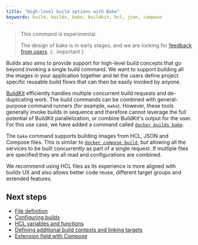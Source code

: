 ```yaml
---
title: "High-level build options with Bake"
keywords: build, buildx, bake, buildkit, hcl, json, compose
---
```


> This command is experimental.
>
> The design of bake is in early stages, and we are looking for [feedback from users](https://github.com/docker/buildx/issues).
{: .important }

Buildx also aims to provide support for high-level build concepts that go beyond
invoking a single build command. We want to support building all the images in
your application together and let the users define project specific reusable
build flows that can then be easily invoked by anyone.

[BuildKit](https://github.com/moby/buildkit) efficiently handles multiple
concurrent build requests and de-duplicating work. The build commands can be
combined with general-purpose command runners (for example, `make`). However,
these tools generally invoke builds in sequence  and therefore cannot leverage
the full potential of BuildKit parallelization, or combine BuildKit's output
for the user. For this use case, we have added a command called
[`docker buildx bake`](https://docs.docker.com/engine/reference/commandline/buildx_bake/).

The `bake` command supports building images from HCL, JSON and Compose files.
This is similar to [`docker compose build`](https://docs.docker.com/compose/reference/build/),
but allowing all the services to be built concurrently as part of a single
request. If multiple files are specified they are all read and configurations are
combined.

We recommend using HCL files as its experience is more aligned with buildx UX
and also allows better code reuse, different target groups and extended features.

## Next steps

* [File definition](file-definition.md)
* [Configuring builds](configuring-build.md)
* [HCL variables and functions](hcl-vars-funcs.md)
* [Defining additional build contexts and linking targets](build-contexts.md)
* [Extension field with Compose](compose-xbake.md)
